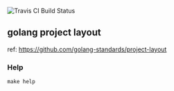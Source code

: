 
![Travis CI Build Status](https://api.travis-ci.org/google/btree.svg?branch=master)

## golang project layout

ref: https://github.com/golang-standards/project-layout

### Help
``
make help
``
